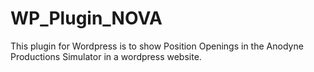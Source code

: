 # WP_Plugin_NOVA
This plugin for Wordpress is to show Position Openings in the Anodyne Productions Simulator in a wordpress website.
